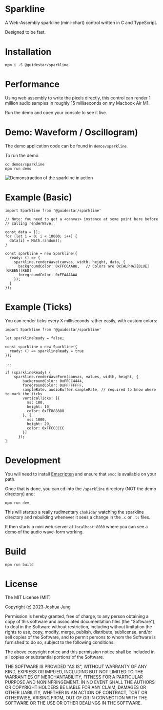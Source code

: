 # Sparkline

A Web-Assembly sparkline (mini-chart) control written in C and TypeScript.

Designed to be fast.

# Installation

    npm i -S @guidestar/sparkline

# Performance

Using web assembly to write the pixels directly, this control can render 1 million audio
samples in roughly 15 milliseconds on my Macbook Air M1. 

Run the demo and open your console to see it live. 

# Demo: Waveform / Oscillogram)

The demo application code can be found in `demos/sparkline`.

To run the demo:

    cd demos/sparkline
    npm run demo

![Demonstraction of the sparkline in action](https://i.imgur.com/ok4B9kD.gif)

# Example (Basic)

    import Sparkline from '@guidestar/sparkline'

    // Note: You need to get a <canvas> instance at some point here before
    // calling renderWave.

    const data = [];
    for (let i = 0; i < 10000; i++) {
      data[i] = Math.random();
    }

    const sparkline = new Sparkline({
      ready: () => {
        sparkline.renderWave(canvas, width, height, data, {
          backgroundColor: 0xFFCCAA88,   // Colors are 0x[ALPHA][BLUE][GREEN][RED]
          foregroundColor: 0xFFAAAAAA
        });
      }
    });

# Example (Ticks)

You can render ticks every X milliseconds rather easily, with custom colors:


    import Sparkline from '@guidestar/sparkline'

    let sparklineReady = false;

    const sparkline = new Sparkline({
      ready: () => sparklineReady = true
    });

    ...

    if (sparklineReady) {
        sparkline.renderWaveForm(canvas, values, width, height, {
            backgroundColor: 0xFFCC4444,
            foregroundColor: 0xFFFFFFFF,
            sampleRate: audioBuffer.sampleRate, // required to know where to mark the ticks
            verticalTicks: [{
              ms: 100,
              height: 10,
              color: 0xFF888888
            }, {
              ms: 1000,
              height: 20,
              color: 0xFFCCCCCC
            }]
          });
    }

# Development

You will need to install [Emscripten](https://emscripten.org/index.html) and ensure that `emcc` is available on your path.

Once that is done, you can cd into the `/sparkline` directory (NOT the demo directory) and:

    npm run dev

This will startup a really rudimentary `chokidar` watching the sparkline directory and rebuilding whenever
it sees a change in the `.c` or `.ts` files.

It then starts a mini web-server at `localhost:8080` where you can see a demo of the audio wave-form working.

# Build

    npm run build

# License

The MIT License (MIT)

Copyright (c) 2023 Joshua Jung

Permission is hereby granted, free of charge, to any person obtaining a copy
of this software and associated documentation files (the "Software"), to deal
in the Software without restriction, including without limitation the rights
to use, copy, modify, merge, publish, distribute, sublicense, and/or sell
copies of the Software, and to permit persons to whom the Software is
furnished to do so, subject to the following conditions:

The above copyright notice and this permission notice shall be included in all
copies or substantial portions of the Software.

THE SOFTWARE IS PROVIDED "AS IS", WITHOUT WARRANTY OF ANY KIND, EXPRESS OR
IMPLIED, INCLUDING BUT NOT LIMITED TO THE WARRANTIES OF MERCHANTABILITY,
FITNESS FOR A PARTICULAR PURPOSE AND NONINFRINGEMENT. IN NO EVENT SHALL THE
AUTHORS OR COPYRIGHT HOLDERS BE LIABLE FOR ANY CLAIM, DAMAGES OR OTHER
LIABILITY, WHETHER IN AN ACTION OF CONTRACT, TORT OR OTHERWISE, ARISING FROM,
OUT OF OR IN CONNECTION WITH THE SOFTWARE OR THE USE OR OTHER DEALINGS IN THE
SOFTWARE.

